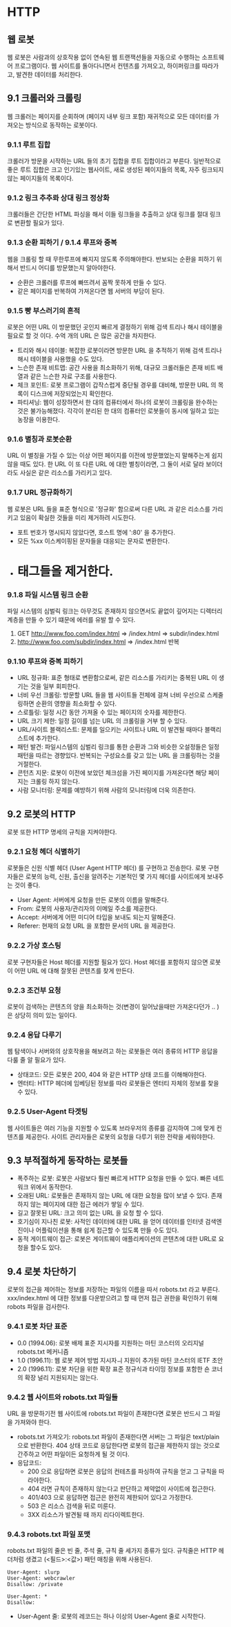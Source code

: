 # HTTP

## 웹 로봇

웹 로봇은 사람과의 상호작용 없이 연속된 웹 트랜잭션들을 자동으로 수행하는 소프트웨어 프로그램이다.
웹 사이트를 돌아다니면서 컨텐츠를 가져오고, 하이퍼링크를 따라가고, 발견한 데이터를 처리한다.

## 9.1 크롤러와 크롤링 

웹 크롤러는 페이지를 순회하며 (페이지 내부 링크 포함) 재귀적으로 모든 데이터를 가져오는 방식으로 동작하는 로봇이다.

### 9.1.1 루트 집합

크롤러가 방문을 시작하는 URL 들의 초기 집합을 루트 집합이라고 부른다. 
일반적으로 좋은 루트 집합은 크고 인기있는 웹사이트, 새로 생성된 페이지들의 목록, 자주 링크되지 않는 페이지들의 목록이다.

### 9.1.2 링크 추추롸 상대 링크 정상화 

크롤러들은 간단한 HTML 파싱을 해서 이들 링크들을 추출하고 상대 링크를 절대 링크로 변환할 필요가 있다. 

### 9.1.3 순환 피하기 / 9.1.4 루프와 중복 

웹을 크롤링 할 때 무한루프에 빠지지 않도록 주의해야한다.
반보되는 순환을 피하기 위해서 반드시 어디를 방문했는지 알아야한다. 

- 순환은 크롤러를 루프에 빠뜨려서 꼼짝 못하게 만들 수 있다.
- 같은 페이지를 반복하여 가져온다면 웹 서버의 부담이 된다.

### 9.1.5 빵 부스러기의 흔적 

로봇은 어떤 URL 이 방문했던 곳인지 빠르게 결정하기 위해 검색 트리나 해시 테이블을 필요로 할 것 이다.
수억 개의 URL 은 많은 공간을 차지한다.

- 트리와 해시 테이블: 복잡한 로봇이라면 방문한 URL 을 추적하기 위해 검색 트리나 해시 테이블을 사용했을 수도 있다.
- 느슨한 존재 비트맵: 공간 사용을 최소화하기 위해, 대규모 크롤러들은 존재 비트 배열과 같은 느슨한 자료 구조를 사용한다.
- 체크 포인트: 로봇 프로그램이 갑작스럽게 중단될 경우를 대비해, 방문한 URL 의 목록이 디스크에 저장되었는지 확인한다.
- 파티셔닝: 웹이 성장하면서 한 대의 컴퓨터에서 하나의 로봇이 크롤링을 완수하는 것은 불가능해졌다. 각각이 분리된 한 대의 컴퓨터인 로봇들이 동시에 일하고 있는 농장을 이용한다.

### 9.1.6 별칭과 로봇순환 

URL 이 별칭을 가질 수 있는 이상 어떤 페이지를 이전에 방문했었는지 말해주는게 쉽지 않을 때도 있다.
한 URL 이 또 다른 URL 에 대한 별칭이라면, 그 둘이 서로 달라 보이더라도 사실은 같은 리소스를 가리키고 있다.

### 9.1.7 URL 정규화하기 

웹 로봇은 URL 들을 표준 형식으로 '정규화' 함으로써 다른 URL 과 같은 리소스를 가리키고 있음이 확실한 것들을 미리 제거하려 시도한다.

- 포트 번호가 명시되지 않았다면, 호스트 명에 ':80' 을 추가한다.
- 모든 %xx 이스케이핑된 문자들을 대응되는 문자로 변환한다.
- # 태그들을 제거한다.

### 9.1.8 파일 시스템 링크 순환 

파일 시스템의 심벌릭 링크는 아무것도 존재하지 않으면서도 끝없이 깊어지는 디렉터리 계층을 만들 수 있기 떄문에 에러를 유발 할 수 있다.

1. GET http://www.foo.com/index.html => /index.html => subdir/index.html 
2. http://www.foo.com/subdir/index.html => /index.html 반복 

### 9.1.10 루프와 중복 피하기

- URL 정규화: 표준 형태로 변환함으로써, 같은 리소스를 가리키는 중복된 URL 이 생기는 것을 일부 회피한다.
- 너비 우선 크롤링: 방문할 URL 들을 웹 사이트들 전체에 걸쳐 너비 우선으로 스케줄링하면 순환의 영향을 최소화할 수 있다.
- 스로틀링: 일정 시간 동안 가져올 수 있는 페이지의 숫자를 제한한다.
- URL 크기 제한: 일정 길이를 넘는 URL 의 크롤링을 거부 할 수 있다.
- URL/사이트 블랙리스트: 문제를 일으키는 사이트나 URL 이 발견될 때마다 블랙리스트에 추가한다.
- 패턴 발견: 파일시스템의 심벌리 링크를 통한 순환과 그와 비슷한 오설정들은 일정 패턴을 따르는 경향있다. 반복되는 구성요소를 갖고 있는 URL 을 크롤링하는 것을 거절한다.
- 콘턴츠 지문: 로봇이 이전에 보았던 체크섬을 가진 페이지를 가져온다면 해당 페이지는 크롤링 하지 않는다.
- 사람 모니터링: 문제를 예방하기 위해 사람의 모니터링에 더욱 의존한다.

## 9.2 로봇의 HTTP

로봇 또한 HTTP 명세의 규칙을 지켜야한다. 

### 9.2.1 요청 헤더 식별하기

로봇들은 신원 식별 헤더 (User Agent HTTP 헤더) 를 구현하고 전송한다.
로봇 구현자들은 로봇의 능력, 신원, 출신을 알려주는 기본적인 몇 가지 헤더를 사이트에게 보내주는 것이 좋다.

- User Agent: 서버에게 요청을 만든 로봇의 이름을 말해준다.
- From: 로봇의 사용자/관리자의 이메일 주소를 제공한다.
- Accept: 서버에게 어떤 미디어 타입을 보내도 되는지 말해준다.
- Referer: 현재의 요청 URL 을 포함한 문서의 URL 을 제공한다.

### 9.2.2 가상 호스팅 

로봇 구현자들은 Host 헤더를 지원할 필요가 있다. Host 헤더를 포함하지 않으면 로봇이 어떤 URL 에 대해 잘못된 콘텐츠를 찾게 만든다.

### 9.2.3 조건부 요청

로봇이 검색하는 콘텐츠의 양을 최소화하는 것(변경이 일어났을때만 가져온다던가 .. )은 상당히 의미 있는 일이다.

### 9.2.4 응답 다루기 

웹 탐색이나 서버와의 상호작용을 해보려고 하는 로봇들은 여러 종류의 HTTP 응답을 다룰 줄 알 필요가 있다.

- 상태코드: 모든 로봇은 200, 404 와 같은 HTTP 상태 코드를 이해해야한다. 
- 엔터티: HTTP 헤더에 임베딩된 정보를 따라 로봇들은 엔터티 자체의 정보를 찾을 수 있다.

### 9.2.5 User-Agent 타겟팅

웹 사이트들은 여러 기능을 지원할 수 있도록 브라우저의 종류를 감지하여 그에 맞게 컨텐츠를 제공한다.
사이트 관리자들은 로봇의 요청을 다루기 위한 전략을 세워야한다.

## 9.3 부적절하게 동작하는 로봇들

- 폭주하는 로봇: 로봇은 사람보다 훨씬 빠르게 HTTP 요청을 만들 수 있다. 빠른 네트워크 위에서 동작한다. 
- 오래된 URL: 로봇들은 존재하지 않는 URL 에 대한 요청을 많이 보낼 수 있다. 존재하지 않는 페이지에 대한 접근 에러가 쌓일 수 있다.
- 길고 잘못된 URL: 크고 의미 없는 URL 을 요청 할 수 있다.
- 호기심이 지나친 로봇: 사적인 데이터에 대한 URL 을 얻어 데이터를 인터넷 검색엔진이나 어플맄이션을 통해 쉽게 접근할 수 있도록 만들 수도 있다.
- 동적 게이트웨이 접근: 로봇은 게이트웨이 애플리케이션의 콘텐츠에 대한 URL로 요청을 할수도 있다.

## 9.4 로봇 차단하기

로봇의 접근을 제어하는 정보를 저장하는 파일의 이름을 따서 robots.txt 라고 부른다.
xxx/index.html 에 대한 정보를 다운받으려고 할 때 먼저 접근 권한을 확인하기 위해 robots 파일을 검사한다.

### 9.4.1 로봇 차단 표준 

- 0.0 (1994.06): 로봇 배제 표준 지시자를 지원하는 마틴 코스터의 오리지널 robots.txt 메커니즘 
- 1.0 (1996.11): 웹 로봇 제어 방법 지시자ㅢ 지원이 추가된 마틴 코스터의 IETF 초안
- 2.0 (1996.11): 로봇 차단을 위한 확장 표준 정규식과 타이밍 정보를 포함한 숀 코너의 확장 널리 지원되지는 않는다.

### 9.4.2 웹 사이트와 robots.txt 파일들 

URL 을 방문하기전 웹 사이트에 robots.txt 파일이 존재한다면 로봇은 반드시 그 파일을 가져와야 한다.

- robots.txt 가져오기: robots.txt 파일이 존재한다면 서버는 그 파일은 text/plain 으로 반환한다. 404 상태 코드로 응답한다면 로봇의 접근을 제한하지 않는 것으로 간주하고 어떤 파일이든 요청하게 될 것 이다.
- 응답코드:
  - 200 으로 응답하면 로봇은 응답의 컨테츠를 파싱하여 규칙을 얻고 그 규칙을 따라야한다. 
  - 404 라면 규칙이 존재하지 않는다고 판단하고 제약없이 사이트에 접근한다. 
  - 401/403 으로 응답하면 접근은 완전히 제한되어 있다고 가정한다. 
  - 503 은 리소스 검색을 뒤로 미룬다. 
  - 3XX 리소스가 발견될 때 까지 리다이렉트한다.
  
### 9.4.3 robots.txt 파일 포맷

robots.txt 파일의 줄은 빈 줄, 주석 줄, 규칙 줄 세가지 종류가 있다. 규칙줄은 HTTP 헤더처럼 생겼고 (<필드>:<값>) 패턴 매칭을 위해 사용된다.

```text
User-Agent: slurp
User-Agent: webcrawler
Disallow: /private

User-Agent: *
Disallow: 
```

- User-Agent 줄: 로봇의 레코드는 하나 이상의 User-Agent 줄로 시작한다. 





